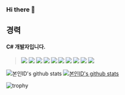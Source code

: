 ### Hi there 👋

<!--
**gkehgl1/gkehgl1** is a ✨ _special_ ✨ repository because its `README.md` (this file) appears on your GitHub profile.

Here are some ideas to get you started:

- 🔭 I’m currently working on ...
- 🌱 I’m currently learning ...
- 👯 I’m looking to collaborate on ...
- 🤔 I’m looking for help with ...
- 💬 Ask me about ...
- 📫 How to reach me: ...
- 😄 Pronouns: ...
- ⚡ Fun fact: ...
-->

<div>
  <section>
    <h2>경력</h2>
    <h4>C# 개발자입니다.</h4>
  </section>
</div>

<div>
<blockquote>
  <img src="https://img.shields.io/badge/.NET-512BD4?style=lamula&logo=dotnet&logoColor=white">
  <img src="https://img.shields.io/badge/HTML5-E34F26?style=lamula&logo=html5&logoColor=white">
  <img src="https://img.shields.io/badge/Javascript-ffb13b?style=lamula&logo=javascript&logoColor=white">
  <img src="https://img.shields.io/badge/Node.js-339933?style=lamula&logo=Node.js&logoColor=white">
  <img src="https://img.shields.io/badge/jQuery-0769AD?style=lamula&logo=jquery&logoColor=white">
  <img src="https://img.shields.io/badge/React-red?style=flat-square&logo=react&color=000">
  <img src="https://img.shields.io/badge/Visual Studio-5C2D91?style=lamula&logo=visual%20studio&logoColor=white">
  <img src="https://img.shields.io/badge/Visual Studio Code-0078D4?style=lamula&logo=visual%20studio%20code&logoColor=white">
  <img src="https://img.shields.io/badge/Microsoft SQL Server-CC2927?style=lamula&logo=microsoft%20sql%20server&logoColor=white">
  <img src="https://img.shields.io/badge/Vue.js-4FC08D?style=lamula&logo=vue.js&logoColor=white">
  </blockquote>
</div>  


![본인ID's github stats](https://github-readme-stats.vercel.app/api?username=gkehgl1&show_icons=true)
[![본인ID's github stats](https://github-readme-stats.vercel.app/api/top-langs/?username=gkehgl1&show_icons=true&hide_border=true&title_color=004386&icon_color=004386&layout=compact)](https://github.com/gkehgl1)

![trophy](https://github-profile-trophy.vercel.app/?username=gkehgl1)


